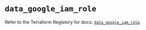 # `data_google_iam_role`

Refer to the Terraform Registory for docs: [`data_google_iam_role`](https://www.terraform.io/docs/providers/google/d/iam_role).
